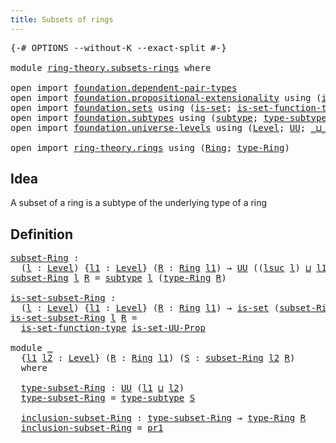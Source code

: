 ```yaml
---
title: Subsets of rings
---
```


<pre class="Agda"><a id="42" class="Symbol">{-#</a> <a id="46" class="Keyword">OPTIONS</a> <a id="54" class="Pragma">--without-K</a> <a id="66" class="Pragma">--exact-split</a> <a id="80" class="Symbol">#-}</a>

<a id="85" class="Keyword">module</a> <a id="92" href="ring-theory.subsets-rings.html" class="Module">ring-theory.subsets-rings</a> <a id="118" class="Keyword">where</a>

<a id="125" class="Keyword">open</a> <a id="130" class="Keyword">import</a> <a id="137" href="foundation.dependent-pair-types.html" class="Module">foundation.dependent-pair-types</a>
<a id="169" class="Keyword">open</a> <a id="174" class="Keyword">import</a> <a id="181" href="foundation.propositional-extensionality.html" class="Module">foundation.propositional-extensionality</a> <a id="221" class="Keyword">using</a> <a id="227" class="Symbol">(</a><a id="228" href="foundation.propositional-extensionality.html#3599" class="Function">is-set-UU-Prop</a><a id="242" class="Symbol">)</a>
<a id="244" class="Keyword">open</a> <a id="249" class="Keyword">import</a> <a id="256" href="foundation.sets.html" class="Module">foundation.sets</a> <a id="272" class="Keyword">using</a> <a id="278" class="Symbol">(</a><a id="279" href="foundation-core.sets.html#1099" class="Function">is-set</a><a id="285" class="Symbol">;</a> <a id="287" href="foundation.sets.html#3467" class="Function">is-set-function-type</a><a id="307" class="Symbol">)</a>
<a id="309" class="Keyword">open</a> <a id="314" class="Keyword">import</a> <a id="321" href="foundation.subtypes.html" class="Module">foundation.subtypes</a> <a id="341" class="Keyword">using</a> <a id="347" class="Symbol">(</a><a id="348" href="foundation-core.subtypes.html#2197" class="Function">subtype</a><a id="355" class="Symbol">;</a> <a id="357" href="foundation-core.subtypes.html#2541" class="Function">type-subtype</a><a id="369" class="Symbol">)</a>
<a id="371" class="Keyword">open</a> <a id="376" class="Keyword">import</a> <a id="383" href="foundation.universe-levels.html" class="Module">foundation.universe-levels</a> <a id="410" class="Keyword">using</a> <a id="416" class="Symbol">(</a><a id="417" href="Agda.Primitive.html#597" class="Postulate">Level</a><a id="422" class="Symbol">;</a> <a id="424" href="foundation-core.universe-levels.html#222" class="Primitive">UU</a><a id="426" class="Symbol">;</a> <a id="428" href="Agda.Primitive.html#810" class="Primitive Operator">_⊔_</a><a id="431" class="Symbol">;</a> <a id="433" href="Agda.Primitive.html#780" class="Primitive">lsuc</a><a id="437" class="Symbol">)</a>

<a id="440" class="Keyword">open</a> <a id="445" class="Keyword">import</a> <a id="452" href="ring-theory.rings.html" class="Module">ring-theory.rings</a> <a id="470" class="Keyword">using</a> <a id="476" class="Symbol">(</a><a id="477" href="ring-theory.rings.html#2551" class="Function">Ring</a><a id="481" class="Symbol">;</a> <a id="483" href="ring-theory.rings.html#2808" class="Function">type-Ring</a><a id="492" class="Symbol">)</a>
</pre>
## Idea

A subset of a ring is a subtype of the underlying type of a ring

## Definition

<pre class="Agda"><a id="subset-Ring"></a><a id="597" href="ring-theory.subsets-rings.html#597" class="Function">subset-Ring</a> <a id="609" class="Symbol">:</a>
  <a id="613" class="Symbol">(</a><a id="614" href="ring-theory.subsets-rings.html#614" class="Bound">l</a> <a id="616" class="Symbol">:</a> <a id="618" href="Agda.Primitive.html#597" class="Postulate">Level</a><a id="623" class="Symbol">)</a> <a id="625" class="Symbol">{</a><a id="626" href="ring-theory.subsets-rings.html#626" class="Bound">l1</a> <a id="629" class="Symbol">:</a> <a id="631" href="Agda.Primitive.html#597" class="Postulate">Level</a><a id="636" class="Symbol">}</a> <a id="638" class="Symbol">(</a><a id="639" href="ring-theory.subsets-rings.html#639" class="Bound">R</a> <a id="641" class="Symbol">:</a> <a id="643" href="ring-theory.rings.html#2551" class="Function">Ring</a> <a id="648" href="ring-theory.subsets-rings.html#626" class="Bound">l1</a><a id="650" class="Symbol">)</a> <a id="652" class="Symbol">→</a> <a id="654" href="foundation-core.universe-levels.html#222" class="Primitive">UU</a> <a id="657" class="Symbol">((</a><a id="659" href="Agda.Primitive.html#780" class="Primitive">lsuc</a> <a id="664" href="ring-theory.subsets-rings.html#614" class="Bound">l</a><a id="665" class="Symbol">)</a> <a id="667" href="Agda.Primitive.html#810" class="Primitive Operator">⊔</a> <a id="669" href="ring-theory.subsets-rings.html#626" class="Bound">l1</a><a id="671" class="Symbol">)</a>
<a id="673" href="ring-theory.subsets-rings.html#597" class="Function">subset-Ring</a> <a id="685" href="ring-theory.subsets-rings.html#685" class="Bound">l</a> <a id="687" href="ring-theory.subsets-rings.html#687" class="Bound">R</a> <a id="689" class="Symbol">=</a> <a id="691" href="foundation-core.subtypes.html#2197" class="Function">subtype</a> <a id="699" href="ring-theory.subsets-rings.html#685" class="Bound">l</a> <a id="701" class="Symbol">(</a><a id="702" href="ring-theory.rings.html#2808" class="Function">type-Ring</a> <a id="712" href="ring-theory.subsets-rings.html#687" class="Bound">R</a><a id="713" class="Symbol">)</a>

<a id="is-set-subset-Ring"></a><a id="716" href="ring-theory.subsets-rings.html#716" class="Function">is-set-subset-Ring</a> <a id="735" class="Symbol">:</a>
  <a id="739" class="Symbol">(</a><a id="740" href="ring-theory.subsets-rings.html#740" class="Bound">l</a> <a id="742" class="Symbol">:</a> <a id="744" href="Agda.Primitive.html#597" class="Postulate">Level</a><a id="749" class="Symbol">)</a> <a id="751" class="Symbol">{</a><a id="752" href="ring-theory.subsets-rings.html#752" class="Bound">l1</a> <a id="755" class="Symbol">:</a> <a id="757" href="Agda.Primitive.html#597" class="Postulate">Level</a><a id="762" class="Symbol">}</a> <a id="764" class="Symbol">(</a><a id="765" href="ring-theory.subsets-rings.html#765" class="Bound">R</a> <a id="767" class="Symbol">:</a> <a id="769" href="ring-theory.rings.html#2551" class="Function">Ring</a> <a id="774" href="ring-theory.subsets-rings.html#752" class="Bound">l1</a><a id="776" class="Symbol">)</a> <a id="778" class="Symbol">→</a> <a id="780" href="foundation-core.sets.html#1099" class="Function">is-set</a> <a id="787" class="Symbol">(</a><a id="788" href="ring-theory.subsets-rings.html#597" class="Function">subset-Ring</a> <a id="800" href="ring-theory.subsets-rings.html#740" class="Bound">l</a> <a id="802" href="ring-theory.subsets-rings.html#765" class="Bound">R</a><a id="803" class="Symbol">)</a>
<a id="805" href="ring-theory.subsets-rings.html#716" class="Function">is-set-subset-Ring</a> <a id="824" href="ring-theory.subsets-rings.html#824" class="Bound">l</a> <a id="826" href="ring-theory.subsets-rings.html#826" class="Bound">R</a> <a id="828" class="Symbol">=</a>
  <a id="832" href="foundation.sets.html#3467" class="Function">is-set-function-type</a> <a id="853" href="foundation.propositional-extensionality.html#3599" class="Function">is-set-UU-Prop</a>

<a id="869" class="Keyword">module</a> <a id="876" href="ring-theory.subsets-rings.html#876" class="Module">_</a>
  <a id="880" class="Symbol">{</a><a id="881" href="ring-theory.subsets-rings.html#881" class="Bound">l1</a> <a id="884" href="ring-theory.subsets-rings.html#884" class="Bound">l2</a> <a id="887" class="Symbol">:</a> <a id="889" href="Agda.Primitive.html#597" class="Postulate">Level</a><a id="894" class="Symbol">}</a> <a id="896" class="Symbol">(</a><a id="897" href="ring-theory.subsets-rings.html#897" class="Bound">R</a> <a id="899" class="Symbol">:</a> <a id="901" href="ring-theory.rings.html#2551" class="Function">Ring</a> <a id="906" href="ring-theory.subsets-rings.html#881" class="Bound">l1</a><a id="908" class="Symbol">)</a> <a id="910" class="Symbol">(</a><a id="911" href="ring-theory.subsets-rings.html#911" class="Bound">S</a> <a id="913" class="Symbol">:</a> <a id="915" href="ring-theory.subsets-rings.html#597" class="Function">subset-Ring</a> <a id="927" href="ring-theory.subsets-rings.html#884" class="Bound">l2</a> <a id="930" href="ring-theory.subsets-rings.html#897" class="Bound">R</a><a id="931" class="Symbol">)</a>
  <a id="935" class="Keyword">where</a>

  <a id="944" href="ring-theory.subsets-rings.html#944" class="Function">type-subset-Ring</a> <a id="961" class="Symbol">:</a> <a id="963" href="foundation-core.universe-levels.html#222" class="Primitive">UU</a> <a id="966" class="Symbol">(</a><a id="967" href="ring-theory.subsets-rings.html#881" class="Bound">l1</a> <a id="970" href="Agda.Primitive.html#810" class="Primitive Operator">⊔</a> <a id="972" href="ring-theory.subsets-rings.html#884" class="Bound">l2</a><a id="974" class="Symbol">)</a>
  <a id="978" href="ring-theory.subsets-rings.html#944" class="Function">type-subset-Ring</a> <a id="995" class="Symbol">=</a> <a id="997" href="foundation-core.subtypes.html#2541" class="Function">type-subtype</a> <a id="1010" href="ring-theory.subsets-rings.html#911" class="Bound">S</a>

  <a id="1015" href="ring-theory.subsets-rings.html#1015" class="Function">inclusion-subset-Ring</a> <a id="1037" class="Symbol">:</a> <a id="1039" href="ring-theory.subsets-rings.html#944" class="Function">type-subset-Ring</a> <a id="1056" class="Symbol">→</a> <a id="1058" href="ring-theory.rings.html#2808" class="Function">type-Ring</a> <a id="1068" href="ring-theory.subsets-rings.html#897" class="Bound">R</a>
  <a id="1072" href="ring-theory.subsets-rings.html#1015" class="Function">inclusion-subset-Ring</a> <a id="1094" class="Symbol">=</a> <a id="1096" href="foundation-core.dependent-pair-types.html#592" class="Field">pr1</a>
</pre>